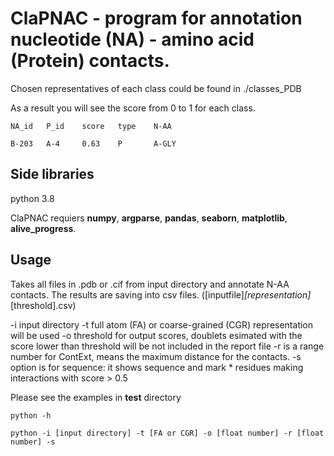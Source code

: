  # ClaPNAC - program for annotation nucleotide (NA) - amino acid (Protein) contacts.

 Chosen representatives of each class could be found in ./classes_PDB

 As a result you will see the score from 0 to 1 for each class.

```
NA_id	P_id	score	type	N-AA

B-203   A-4     0.63    P       A-GLY

```

 ## Side libraries

 python 3.8

 ClaPNAC requiers **numpy**, **argparse**, **pandas**, **seaborn**, **matplotlib**, **alive_progress**.

 ## Usage

Takes all files in .pdb or .cif from input directory and annotate N-AA contacts.
The results are saving into csv files. ([inputfile]_[representation]_[threshold].csv)

-i input directory
-t full atom (FA) or coarse-grained (CGR) representation will be used
-o threshold for output scores, doublets esimated with the score lower than threshold will be not included in the report file
-r is a range number for ContExt, means the maximum distance for the contacts.
-s option is for sequence: it shows sequence and mark * residues making interactions with score > 0.5

Please see the examples in **test** directory

 ```
 python -h

 python -i [input directory] -t [FA or CGR] -o [float number] -r [float number] -s
 ```

